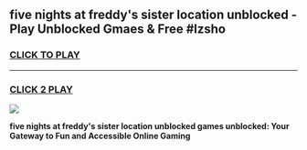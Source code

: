 
## five nights at freddy's sister location unblocked - Play Unblocked Gmaes & Free #lzsho
<h3>
<a href="https://news.freeplayer.one?title=five_nights_at_freddy's_sister_location_unblocked&ref=24F">CLICK TO PLAY</a></h3>
<hr>

<h3>
<a href="https://news.freeplayer.one?title=five_nights_at_freddy's_sister_location_unblocked&ref=24F">CLICK 2 PLAY</a>
  
</h3>

<a href="https://news.freeplayer.one?title=five_nights_at_freddy's_sister_location_unblocked&ref=24F/"><img src="https://clearcache.store/games.png"></a>


**five nights at freddy's sister location unblocked games unblocked: Your Gateway to Fun and Accessible Online Gaming**
